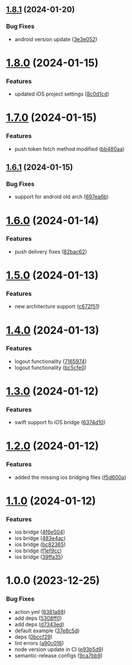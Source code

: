 ## [1.8.1](https://github.com/castledio/castled-react-native-sdk/compare/v1.8.0...v1.8.1) (2024-01-20)


### Bug Fixes

* android version update ([3e3e052](https://github.com/castledio/castled-react-native-sdk/commit/3e3e0521a4b089328febc6439390892fc5d7bd63))

# [1.8.0](https://github.com/castledio/castled-react-native-sdk/compare/v1.7.0...v1.8.0) (2024-01-15)


### Features

* updated iOS project settings ([8c0d1cd](https://github.com/castledio/castled-react-native-sdk/commit/8c0d1cd19a19fd1f9087984d24347487518b5b00))

# [1.7.0](https://github.com/castledio/castled-react-native-sdk/compare/v1.6.1...v1.7.0) (2024-01-15)


### Features

* push token fetch method modified ([bb480aa](https://github.com/castledio/castled-react-native-sdk/commit/bb480aaf30297ee1b7a4939bd5eb8591e416867b))

## [1.6.1](https://github.com/castledio/castled-react-native-sdk/compare/v1.6.0...v1.6.1) (2024-01-15)


### Bug Fixes

* support for android old arch ([697ea6b](https://github.com/castledio/castled-react-native-sdk/commit/697ea6bb7b4a10e7d1e83c0568d7f5ce2bf0830c))

# [1.6.0](https://github.com/castledio/castled-react-native-sdk/compare/v1.5.0...v1.6.0) (2024-01-14)


### Features

* push delivery fixes ([82bac62](https://github.com/castledio/castled-react-native-sdk/commit/82bac62470af7f4069e93a5152faf03cb4029cf5))

# [1.5.0](https://github.com/castledio/castled-react-native-sdk/compare/v1.4.0...v1.5.0) (2024-01-13)


### Features

* new architecture support ([c672f51](https://github.com/castledio/castled-react-native-sdk/commit/c672f51e10e1089e57859189b0d8fcd2f3b1771f))

# [1.4.0](https://github.com/castledio/castled-react-native-sdk/compare/v1.3.0...v1.4.0) (2024-01-13)


### Features

* logout functionality ([7165974](https://github.com/castledio/castled-react-native-sdk/commit/716597418e9a1e414a1040fc68147c54cc557070))
* logout functionality ([bc5cfe0](https://github.com/castledio/castled-react-native-sdk/commit/bc5cfe0af26b6f9e7ff37b857f583856a7c78794))

# [1.3.0](https://github.com/castledio/castled-react-native-sdk/compare/v1.2.0...v1.3.0) (2024-01-12)


### Features

* swift support fo iOS bridge ([6374d10](https://github.com/castledio/castled-react-native-sdk/commit/6374d109a565906d7c9426e167b4ffc50fa4ce3e))

# [1.2.0](https://github.com/castledio/castled-react-native-sdk/compare/v1.1.0...v1.2.0) (2024-01-12)


### Features

* added the missing ios bridging files ([f5d600a](https://github.com/castledio/castled-react-native-sdk/commit/f5d600a816985ac9cb68998f742708ce1a2852dd))

# [1.1.0](https://github.com/castledio/castled-react-native-sdk/compare/v1.0.0...v1.1.0) (2024-01-12)


### Features

* ios bridge ([4f6e504](https://github.com/castledio/castled-react-native-sdk/commit/4f6e5049aee422d0b721dfe17c3a58bfa32b4ecf))
* ios bridge ([483e4ac](https://github.com/castledio/castled-react-native-sdk/commit/483e4ac9b88a065a000a429f08a82cb828bd76f7))
* ios bridge ([bc82365](https://github.com/castledio/castled-react-native-sdk/commit/bc823657b3f33ee6b4aee87f39cf680c474646b8))
* ios bridge ([f1ef9cc](https://github.com/castledio/castled-react-native-sdk/commit/f1ef9cc2a5fbac1e2671bd66e696fa13c2c3b753))
* ios bridge ([39ffa35](https://github.com/castledio/castled-react-native-sdk/commit/39ffa354147b8961d8902dd0e28e88a37dad4b1a))

# 1.0.0 (2023-12-25)


### Bug Fixes

* action yml ([8381a88](https://github.com/castledio/castled-react-native-sdk/commit/8381a8830488806c3e92549cb9c3891d34f9c0f9))
* add deps ([5308ff0](https://github.com/castledio/castled-react-native-sdk/commit/5308ff0f114632b0a022ca8ee497a7077e12730c))
* add deps ([d7343ed](https://github.com/castledio/castled-react-native-sdk/commit/d7343edb68fc36d6e79382b184e16fae6f8420a9))
* default example ([37e8c5d](https://github.com/castledio/castled-react-native-sdk/commit/37e8c5dbd6d2c0b8d8c20ebb53a94dfe36253036))
* deps ([0bccf29](https://github.com/castledio/castled-react-native-sdk/commit/0bccf2966ecb7572fbd4ededab814ad3d26f4302))
* lint errors ([a90c016](https://github.com/castledio/castled-react-native-sdk/commit/a90c016c1651c150a8a080efe2f195250fbde272))
* node version update in CI ([e93b5d9](https://github.com/castledio/castled-react-native-sdk/commit/e93b5d9e751051e5df8dc4c221ac629c04db8fb0))
* semantic-release configs ([9ca7bb9](https://github.com/castledio/castled-react-native-sdk/commit/9ca7bb90f85f5ad7cb43841a9a029801344efd63))
